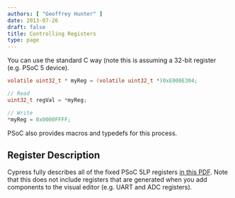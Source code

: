 ```yaml
---
authors: [ "Geoffrey Hunter" ]
date: 2013-07-26
draft: false
title: Controlling Registers
type: page
---
```


You can use the standard C way (note this is assuming a 32-bit register (e.g. PSoC 5 device).

```c
volatile uint32_t * myReg = (volatile uint32_t *)0xE000E304;

// Read
uint32_t regVal = *myReg;

// Write
*myReg = 0x0000FFFF;
```

PSoC also provides macros and typedefs for this process.

## Register Description

Cypress fully describes all of the fixed PSoC 5LP registers [in this PDF](/images/2013/07/psoc-5-lp-registers-description.pdf). Note that this does not include registers that are generated when you add components to the visual editor (e.g. UART and ADC registers).
